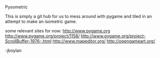 Pysometric

This is simply a git hub for us to mess around with pygame and tiled in an attempt to make an isometric game.

some relevant sites for now:
http://www.pygame.org
http://www.pygame.org/project/1158/
http://www.pygame.org/project-ScrollBuffer-1976-.html
http://www.mapeditor.org/
http://opengameart.org/

-jboylan